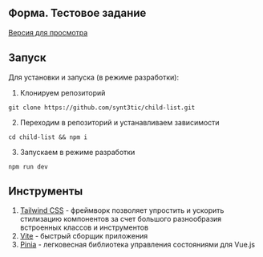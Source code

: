 ## Форма. Тестовое задание
[Версия для просмотра](https://synt3tic.github.io/child-list/#/)

## Запуск

Для установки и запуска (в режиме разработки): 

1. Клонируем репозиторий

```
git clone https://github.com/synt3tic/child-list.git
```

2. Переходим в репозиторий и устанавливаем зависимости

```
cd child-list && npm i
```

3. Запускаем в режиме разработки

```
npm run dev
```

## Инструменты

1. [Tailwind CSS](https://tailwindcss.com/docs/guides/vite) - фреймворк позволяет упростить и ускорить стилизацию компонентов за счет большого разнообразия встроенных классов и инструментов
2. [Vite](https://vitejs.dev/) - быстрый сборщик приложения
3. [Pinia](https://pinia.vuejs.org/) - легковесная библиотека управления состояниями для Vue.js
